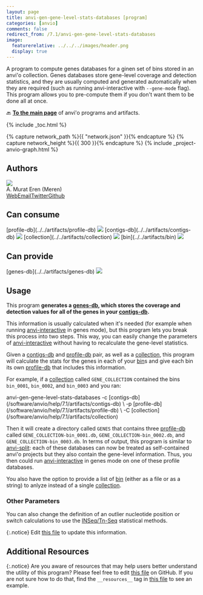 ```yaml
---
layout: page
title: anvi-gen-gene-level-stats-databases [program]
categories: [anvio]
comments: false
redirect_from: /7.1/anvi-gen-gene-level-stats-databases
image:
  featurerelative: ../../../images/header.png
  display: true
---
```


A program to compute genes databases for a ginen set of bins stored in an anvi&#x27;o collection. Genes databases store gene-level coverage and detection statistics, and they are usually computed and generated automatically when they are required (such as running anvi-interactive with `--gene-mode` flag). This program allows you to pre-compute them if you don&#x27;t want them to be done all at once.

🔙 **[To the main page](../../)** of anvi'o programs and artifacts.


{% include _toc.html %}
<div id="svg" class="subnetwork"></div>
{% capture network_path %}{{ "network.json" }}{% endcapture %}
{% capture network_height %}{{ 300 }}{% endcapture %}
{% include _project-anvio-graph.html %}


## Authors

<div class="anvio-person"><div class="anvio-person-info"><div class="anvio-person-photo"><img class="anvio-person-photo-img" src="../../images/authors/meren.jpg" /></div><div class="anvio-person-info-box"><span class="anvio-person-name">A. Murat Eren (Meren)</span><div class="anvio-person-social-box"><a href="http://meren.org" class="person-social" target="_blank"><i class="fa fa-fw fa-home"></i>Web</a><a href="mailto:a.murat.eren@gmail.com" class="person-social" target="_blank"><i class="fa fa-fw fa-envelope-square"></i>Email</a><a href="http://twitter.com/merenbey" class="person-social" target="_blank"><i class="fa fa-fw fa-twitter-square"></i>Twitter</a><a href="http://github.com/meren" class="person-social" target="_blank"><i class="fa fa-fw fa-github"></i>Github</a></div></div></div></div>



## Can consume


<p style="text-align: left" markdown="1"><span class="artifact-r">[profile-db](../../artifacts/profile-db) <img src="../../images/icons/DB.png" class="artifact-icon-mini" /></span> <span class="artifact-r">[contigs-db](../../artifacts/contigs-db) <img src="../../images/icons/DB.png" class="artifact-icon-mini" /></span> <span class="artifact-r">[collection](../../artifacts/collection) <img src="../../images/icons/COLLECTION.png" class="artifact-icon-mini" /></span> <span class="artifact-r">[bin](../../artifacts/bin) <img src="../../images/icons/BIN.png" class="artifact-icon-mini" /></span></p>


## Can provide


<p style="text-align: left" markdown="1"><span class="artifact-p">[genes-db](../../artifacts/genes-db) <img src="../../images/icons/DB.png" class="artifact-icon-mini" /></span></p>


## Usage


This program **generates a <span class="artifact-n">[genes-db](/software/anvio/help/7.1/artifacts/genes-db)</span>, which stores the coverage and detection values for all of the genes in your <span class="artifact-n">[contigs-db](/software/anvio/help/7.1/artifacts/contigs-db)</span>.** 

This information is usually calculated when it's needed (for example when running <span class="artifact-n">[anvi-interactive](/software/anvio/help/7.1/programs/anvi-interactive)</span> in genes mode), but this program lets you break this process into two steps. This way, you can easily change the parameters of <span class="artifact-n">[anvi-interactive](/software/anvio/help/7.1/programs/anvi-interactive)</span> without having to recalculate the gene-level statistics. 

Given a <span class="artifact-n">[contigs-db](/software/anvio/help/7.1/artifacts/contigs-db)</span> and <span class="artifact-n">[profile-db](/software/anvio/help/7.1/artifacts/profile-db)</span> pair, as well as a <span class="artifact-n">[collection](/software/anvio/help/7.1/artifacts/collection)</span>, this program will calculate the stats for the genes in each of your <span class="artifact-n">[bin](/software/anvio/help/7.1/artifacts/bin)</span>s and give each bin its own <span class="artifact-n">[profile-db](/software/anvio/help/7.1/artifacts/profile-db)</span> that includes this information. 

For example, if a <span class="artifact-n">[collection](/software/anvio/help/7.1/artifacts/collection)</span> called `GENE_COLLECTION` contained the bins `bin_0001`, `bin_0002`, and `bin_0003` and you ran:

<div class="codeblock" markdown="1">
anvi&#45;gen&#45;gene&#45;level&#45;stats&#45;databases &#45;c <span class="artifact&#45;n">[contigs&#45;db](/software/anvio/help/7.1/artifacts/contigs&#45;db)</span> \
                                    &#45;p <span class="artifact&#45;n">[profile&#45;db](/software/anvio/help/7.1/artifacts/profile&#45;db)</span> \
                                    &#45;C <span class="artifact&#45;n">[collection](/software/anvio/help/7.1/artifacts/collection)</span> 
</div>

Then it will create a directory called `GENES` that contains three <span class="artifact-n">[profile-db](/software/anvio/help/7.1/artifacts/profile-db)</span> called `GENE_COLLECTION-bin_0001.db`, `GENE_COLLECTION-bin_0002.db`, and `GENE_COLLECTION-bin_0003.db`. In terms of output, this program is similar to <span class="artifact-n">[anvi-split](/software/anvio/help/7.1/programs/anvi-split)</span>: each of these databases can now be treated as self-contained anvi'o projects but they also contain the gene-level information. Thus, you then could run <span class="artifact-n">[anvi-interactive](/software/anvio/help/7.1/programs/anvi-interactive)</span> in genes mode on one of these profile databases. 

You also have the option to provide a list of <span class="artifact-n">[bin](/software/anvio/help/7.1/artifacts/bin)</span> (either as a file or as a string) to anlyze instead of a single <span class="artifact-n">[collection](/software/anvio/help/7.1/artifacts/collection)</span>. 

### Other Parameters

You can also change the definition of an outlier nucleotide position or switch calculations to use the [INSeq/Tn-Seq](https://www.illumina.com/science/sequencing-method-explorer/kits-and-arrays/in-seq-tn-seq.html) statistical methods. 


{:.notice}
Edit [this file](https://github.com/merenlab/anvio/tree/master/anvio/docs/programs/anvi-gen-gene-level-stats-databases.md) to update this information.


## Additional Resources



{:.notice}
Are you aware of resources that may help users better understand the utility of this program? Please feel free to edit [this file](https://github.com/merenlab/anvio/tree/master/bin/anvi-gen-gene-level-stats-databases) on GitHub. If you are not sure how to do that, find the `__resources__` tag in [this file](https://github.com/merenlab/anvio/blob/master/bin/anvi-interactive) to see an example.
